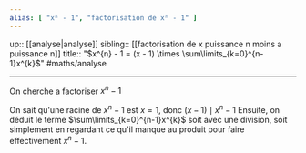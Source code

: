 ```yaml
---
alias: [ "xⁿ - 1", "factorisation de xⁿ - 1" ]
---
```

up:: [[analyse|analyse]]
sibling:: [[factorisation de x puissance n moins a puissance n]]
title:: "$x^{n} - 1 = (x - 1) \times \sum\limits_{k=0}^{n-1}x^{k}$"
#maths/analyse 

---

On cherche a factoriser $x^{n} - 1$

On sait qu'une racine de $x^{n} - 1$ est $x = 1$, donc $(x-1) \mid x^{n} - 1$
Ensuite, on déduit le terme $\sum\limits_{k=0}^{n-1}x^{k}$ soit avec une division, soit simplement en regardant ce qu'il manque au produit pour faire effectivement $x^{n} - 1$.


